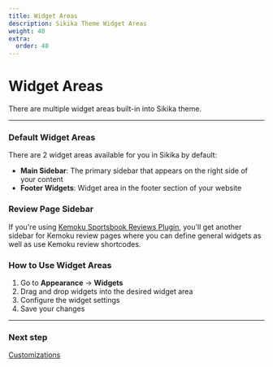 ```yaml
---
title: Widget Areas
description: Sikika Theme Widget Areas
weight: 40
extra:
  order: 40
---
```


# Widget Areas

There are multiple widget areas built-in into Sikika theme.

---

### Default Widget Areas

There are 2 widget areas available for you in Sikika by default:

- **Main Sidebar**: The primary sidebar that appears on the right side of your content
- **Footer Widgets**: Widget area in the footer section of your website

### Review Page Sidebar

If you're using [Kemoku Sportsbook Reviews Plugin](https://dinomatic.com/plugins/kemoku), you'll get another sidebar for Kemoku review pages where you can define general widgets as well as use Kemoku review shortcodes.

### How to Use Widget Areas

1. Go to **Appearance** &#8594; **Widgets**
2. Drag and drop widgets into the desired widget area
3. Configure the widget settings
4. Save your changes

---

### Next step

[Customizations](/docs/sikika/customizations/)
